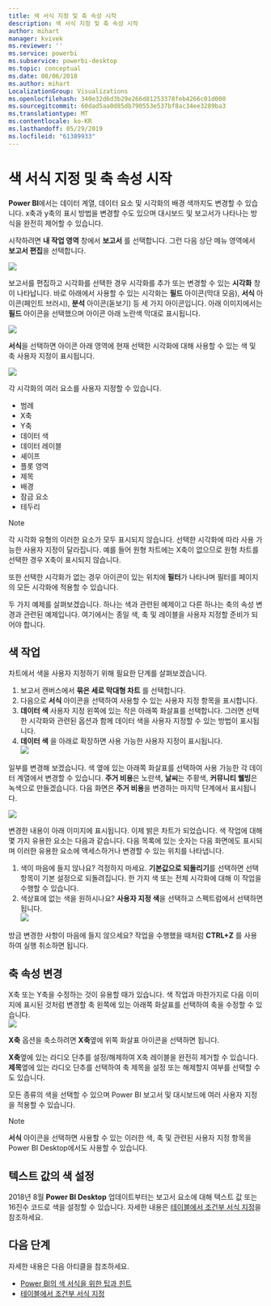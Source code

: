 ```yaml
---
title: 색 서식 지정 및 축 속성 시작
description: 색 서식 지정 및 축 속성 시작
author: mihart
manager: kvivek
ms.reviewer: ''
ms.service: powerbi
ms.subservice: powerbi-desktop
ms.topic: conceptual
ms.date: 08/06/2018
ms.author: mihart
LocalizationGroup: Visualizations
ms.openlocfilehash: 340e32d6d3b29e266d81253378feb4266c01d000
ms.sourcegitcommit: 60dad5aa0d85db790553e537bf8ac34ee3289ba3
ms.translationtype: MT
ms.contentlocale: ko-KR
ms.lasthandoff: 05/29/2019
ms.locfileid: "61389933"
---
```

# <a name="getting-started-with-color-formatting-and-axis-properties"></a>색 서식 지정 및 축 속성 시작
**Power BI**에서는 데이터 계열, 데이터 요소 및 시각화의 배경 색까지도 변경할 수 있습니다. x축과 y축의 표시 방법을 변경할 수도 있으며 대시보드 및 보고서가 나타나는 방식을 완전히 제어할 수 있습니다.

시작하려면 **내 작업 영역** 창에서 **보고서** 를 선택합니다. 그런 다음 상단 메뉴 영역에서 **보고서 편집**을 선택합니다.  

![](media/service-getting-started-with-color-formatting-and-axis-properties/gettingstartedcolor_1a.png)

보고서를 편집하고 시각화를 선택한 경우 시각화를 추가 또는 변경할 수 있는 **시각화** 창이 나타납니다. 바로 아래에서 사용할 수 있는 시각화는 **필드** 아이콘(막대 모음), **서식** 아이콘(페인트 브러시), **분석** 아이콘(돋보기) 등 세 가지 아이콘입니다. 아래 이미지에서는 **필드** 아이콘을 선택했으며 아이콘 아래 노란색 막대로 표시됩니다.

![](media/service-getting-started-with-color-formatting-and-axis-properties/gettingstartedcolor_2a.png)

**서식**을 선택하면 아이콘 아래 영역에 현재 선택한 시각화에 대해 사용할 수 있는 색 및 축 사용자 지정이 표시됩니다.  

![](media/service-getting-started-with-color-formatting-and-axis-properties/gettingstartedcolor_3a.png)

각 시각화의 여러 요소를 사용자 지정할 수 있습니다.

* 범례
* X축
* Y축
* 데이터 색
* 데이터 레이블
* 셰이프
* 플롯 영역
* 제목
* 배경
* 잠금 요소
* 테두리

> [!NOTE]
>  
> 각 시각화 유형의 이러한 요소가 모두 표시되지 않습니다. 선택한 시각화에 따라 사용 가능한 사용자 지정이 달라집니다. 예를 들어 원형 차트에는 X축이 없으므로 원형 차트를 선택한 경우 X축이 표시되지 않습니다.

또한 선택한 시각화가 없는 경우 아이콘이 있는 위치에 **필터**가 나타나며 필터를 페이지의 모든 시각화에 적용할 수 있습니다.

두 가지 예제를 살펴보겠습니다. 하나는 색과 관련된 예제이고 다른 하나는 축의 속성 변경과 관련된 예제입니다. 여기에서는 종일 색, 축 및 레이블을 사용자 지정할 준비가 되어야 합니다.

## <a name="working-with-colors"></a>색 작업

차트에서 색을 사용자 지정하기 위해 필요한 단계를 살펴보겠습니다.

1. 보고서 캔버스에서 **묶은 세로 막대형 차트** 를 선택합니다.
2. 다음으로 **서식** 아이콘을 선택하여 사용할 수 있는 사용자 지정 항목을 표시합니다.
3. **데이터 색** 사용자 지정 왼쪽에 있는 작은 아래쪽 화살표를 선택합니다. 그러면 선택한 시각화와 관련된 옵션과 함께 데이터 색을 사용자 지정할 수 있는 방법이 표시됩니다.
4. **데이터 색** 을 아래로 확장하면 사용 가능한 사용자 지정이 표시됩니다.  
   ![](media/service-getting-started-with-color-formatting-and-axis-properties/gettingstartedcolor_4a.png)

일부를 변경해 보겠습니다. 색 옆에 있는 아래쪽 화살표를 선택하여 사용 가능한 각 데이터 계열에서 변경할 수 있습니다. **주거 비용**은 노란색, **날씨**는 주황색, **커뮤니티 웰빙**은 녹색으로 만들겠습니다. 다음 화면은 **주거 비용**을 변경하는 마지막 단계에서 표시됩니다.  

![](media/service-getting-started-with-color-formatting-and-axis-properties/gettingstartedcolor_5a.png)

변경한 내용이 아래 이미지에 표시됩니다. 이제 밝은 차트가 되었습니다. 색 작업에 대해 몇 가지 유용한 요소는 다음과 같습니다. 다음 목록에 있는 숫자는 다음 화면에도 표시되며 이러한 유용한 요소에 액세스하거나 변경할 수 있는 위치를 나타냅니다.

1. 색이 마음에 들지 않나요? 걱정하지 마세요. **기본값으로 되돌리기**를 선택하면 선택 항목이 기본 설정으로 되돌려집니다. 한 가지 색 또는 전체 시각화에 대해 이 작업을 수행할 수 있습니다.
2. 색상표에 없는 색을 원하시나요? **사용자 지정 색**을 선택하고 스펙트럼에서 선택하면 됩니다.  
   ![](media/service-getting-started-with-color-formatting-and-axis-properties/gettingstartedcolor_6a.png)

방금 변경한 사항이 마음에 들지 않으세요? 작업을 수행했을 때처럼 **CTRL+Z** 를 사용하여 실행 취소하면 됩니다.

## <a name="changing-axis-properties"></a>축 속성 변경

X축 또는 Y축을 수정하는 것이 유용할 때가 있습니다. 색 작업과 마찬가지로 다음 이미지에 표시된 것처럼 변경할 축 왼쪽에 있는 아래쪽 화살표를 선택하여 축을 수정할 수 있습니다.  
![](media/service-getting-started-with-color-formatting-and-axis-properties/gettingstartedcolor_7a.png)

**X축** 옵션을 축소하려면 **X축**옆에 위쪽 화살표 아이콘을 선택하면 됩니다.

**X축**옆에 있는 라디오 단추를 설정/해제하여 X축 레이블을 완전히 제거할 수 있습니다. **제목**옆에 있는 라디오 단추를 선택하여 축 제목을 설정 또는 해제할지 여부를 선택할 수도 있습니다.  

모든 종류의 색을 선택할 수 있으며 Power BI 보고서 및 대시보드에 여러 사용자 지정을 적용할 수 있습니다.

> [!NOTE]
>  
> **서식** 아이콘을 선택하면 사용할 수 있는 이러한 색, 축 및 관련된 사용자 지정 항목을 Power BI Desktop에서도 사용할 수 있습니다.

## <a name="setting-color-from-text-values"></a>텍스트 값의 색 설정

2018년 8월 **Power BI Desktop** 업데이트부터는 보고서 요소에 대해 텍스트 값 또는 16진수 코드로 색을 설정할 수 있습니다. 자세한 내용은 [테이블에서 조건부 서식 지정](../desktop-conditional-table-formatting.md)을 참조하세요.


## <a name="next-steps"></a>다음 단계
자세한 내용은 다음 아티클을 참조하세요.  

* [Power BI의 색 서식을 위한 팁과 힌트](service-tips-and-tricks-for-color-formatting.md)  
* [테이블에서 조건부 서식 지정](../desktop-conditional-table-formatting.md)

